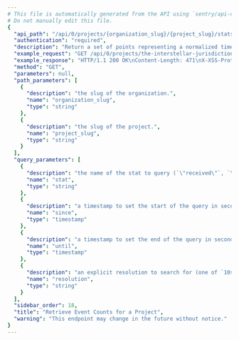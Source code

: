 ```yaml
---
# This file is automatically generated from the API using `sentry/api-docs/generator.py.`
# Do not manually edit this file.
{
  "api_path": "/api/0/projects/{organization_slug}/{project_slug}/stats/", 
  "authentication": "required", 
  "description": "Return a set of points representing a normalized timestamp and the\nnumber of events seen in the period.\n\nQuery ranges are limited to Sentry's configured time-series\nresolutions.", 
  "example_request": "GET /api/0/projects/the-interstellar-jurisdiction/pump-station/stats/ HTTP/1.1\nHost: sentry.io\nAuthorization: Bearer <token>", 
  "example_response": "HTTP/1.1 200 OK\nContent-Length: 471\nX-XSS-Protection: 1; mode=block\nX-Content-Type-Options: nosniff\nContent-Language: en\nAccess-Control-Expose-Headers: X-Sentry-Error, Retry-After\nVary: Accept-Language, Cookie\nAccess-Control-Allow-Methods: GET, HEAD, OPTIONS\nAllow: GET, HEAD, OPTIONS\nAccess-Control-Allow-Origin: *\nAccess-Control-Allow-Headers: X-Sentry-Auth, X-Requested-With, Origin, Accept, Content-Type, Authentication, Authorization\nContent-Type: application/json\nX-Frame-Options: deny\n\n[\n  [\n    1583733600.0, \n    1269\n  ], \n  [\n    1583737200.0, \n    1093\n  ], \n  [\n    1583740800.0, \n    566\n  ], \n  [\n    1583744400.0, \n    2025\n  ], \n  [\n    1583748000.0, \n    645\n  ], \n  [\n    1583751600.0, \n    1025\n  ], \n  [\n    1583755200.0, \n    957\n  ], \n  [\n    1583758800.0, \n    1262\n  ], \n  [\n    1583762400.0, \n    1910\n  ], \n  [\n    1583766000.0, \n    1860\n  ], \n  [\n    1583769600.0, \n    1274\n  ], \n  [\n    1583773200.0, \n    1300\n  ], \n  [\n    1583776800.0, \n    1649\n  ], \n  [\n    1583780400.0, \n    1395\n  ], \n  [\n    1583784000.0, \n    1057\n  ], \n  [\n    1583787600.0, \n    494\n  ], \n  [\n    1583791200.0, \n    956\n  ], \n  [\n    1583794800.0, \n    1104\n  ], \n  [\n    1583798400.0, \n    996\n  ], \n  [\n    1583802000.0, \n    748\n  ], \n  [\n    1583805600.0, \n    973\n  ], \n  [\n    1583809200.0, \n    990\n  ], \n  [\n    1583812800.0, \n    454\n  ], \n  [\n    1583816400.0, \n    1800\n  ]\n]", 
  "method": "GET", 
  "parameters": null, 
  "path_parameters": [
    {
      "description": "the slug of the organization.", 
      "name": "organization_slug", 
      "type": "string"
    }, 
    {
      "description": "the slug of the project.", 
      "name": "project_slug", 
      "type": "string"
    }
  ], 
  "query_parameters": [
    {
      "description": "the name of the stat to query (`\"received\"`, `\"rejected\"`, `\"blacklisted\"`, `generated`)", 
      "name": "stat", 
      "type": "string"
    }, 
    {
      "description": "a timestamp to set the start of the query in seconds since UNIX epoch.", 
      "name": "since", 
      "type": "timestamp"
    }, 
    {
      "description": "a timestamp to set the end of the query in seconds since UNIX epoch.", 
      "name": "until", 
      "type": "timestamp"
    }, 
    {
      "description": "an explicit resolution to search for (one of `10s`, `1h`, and `1d`)", 
      "name": "resolution", 
      "type": "string"
    }
  ], 
  "sidebar_order": 18, 
  "title": "Retrieve Event Counts for a Project", 
  "warning": "This endpoint may change in the future without notice."
}
---
```

